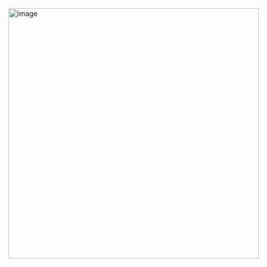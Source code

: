 <img width="501" alt="image" src="https://user-images.githubusercontent.com/13167934/224682621-6afc26a8-753a-4e31-a19a-2d2b0fc97f3c.png">
